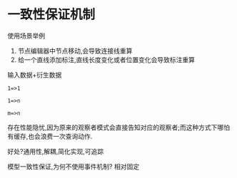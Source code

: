 # 一致性保证机制

使用场景举例

1. 节点编辑器中节点移动,会导致连接线重算
2. 给一个直线添加标注,直线长度变化或者位置变化会导致标注重算

输入数据+衍生数据

`1=>1`

`1=>n`

`m=>n`

存在性能隐忧,因为原来的观察者模式会直接告知对应的观察者;而这种方式下哪怕有缓存,也会浪费一次查询动作.



好处?通用性,解耦,简化实现,可追踪



模型一致性保证,为何不使用事件机制? 相对固定
